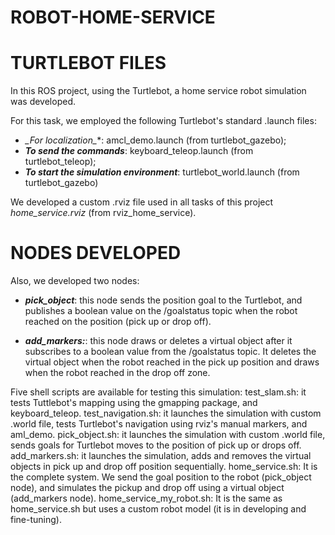 # ROBOT-HOME-SERVICE
# TURTLEBOT FILES 
In this ROS project, using the Turtlebot, a home service robot simulation was developed.    

For this task, we employed the following Turtlebot's standard .launch  files:

- **_For localization*_**:  amcl_demo.launch (from turtlebot_gazebo);
- **_To send the commands_**: keyboard_teleop.launch (from turtlebot_teleop);
- **_To start the simulation environment_**: turtlebot_world.launch (from turtlebot_gazebo)

We developed a custom .rviz file used in all tasks of this project *home_service.rviz* (from rviz_home_service).
# NODES DEVELOPED
Also, we developed two nodes:

- **_pick_object_**: this node sends the position goal to the Turtlebot, and publishes a boolean value on the /goalstatus topic when the robot reached on the position (pick up or drop off).

- **_add_markers:_**: this node draws or deletes a virtual object after it subscribes to a boolean value from the /goalstatus topic. It deletes the virtual object when the robot reached in the pick up position and draws when the robot reached in the drop off zone.

Five shell scripts are available for testing this simulation:
test_slam.sh: it tests Tuttlebot's mapping using the gmapping package, and keyboard_teleop.
test_navigation.sh: it launches the simulation with custom .world file,  tests Turtlebot's navigation using rviz's manual markers, and aml_demo.
pick_object.sh: it launches the simulation with custom .world file, sends goals for Turtlebot moves to the position of pick up or drops off. 
add_markers.sh: it launches the simulation, adds and removes the virtual objects in pick up and drop off position sequentially.
home_service.sh: It is the complete system. We send the goal position to the robot (pick_object node), and simulates the pickup and drop off using a virtual object (add_markers node).
home_service_my_robot.sh: It is the same as home_service.sh but uses a custom robot model (it is in developing and fine-tuning).
